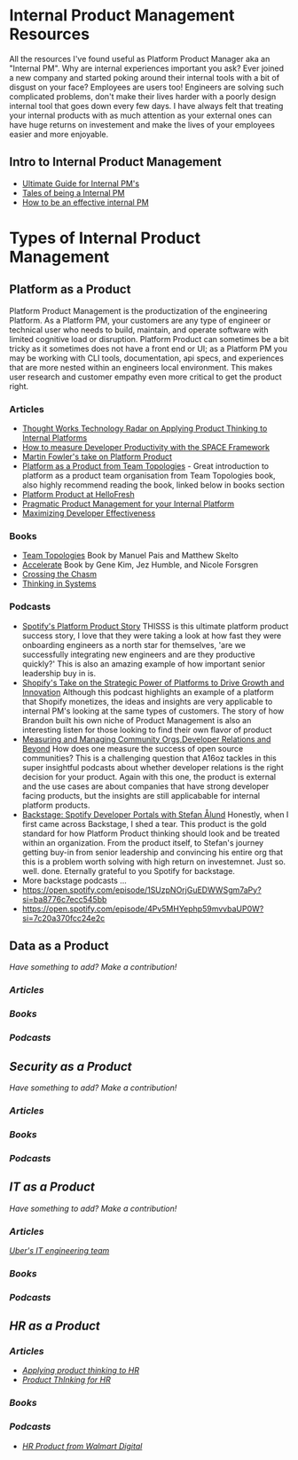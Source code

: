 # Internal Product Management Resources
All the resources I've found useful as Platform Product Manager aka an "Internal PM". Why are internal experiences important you ask? Ever joined a new company and started poking around their internal tools with a bit of disgust on your face? Employees are users too! Engineers are solving such complicated problems, don't make their lives harder with a poorly design internal tool that goes down every few days. I have always felt that treating your internal products with as much attention as your external ones can have huge returns on investement and make the lives of your employees easier and more enjoyable.  

## Intro to Internal Product Management 
- [Ultimate Guide for Internal PM's](https://jawwad.me/guide-internal-product-management/_) 
- [Tales of being a Internal PM](https://medium.com/swlh/tales-of-an-internal-product-manager-c5b426340477) 
- [How to be an effective internal PM](https://medium.com/swlh/how-to-be-a-more-effective-internal-product-manager-e14143e3343)

# Types of Internal Product Management 

## Platform as a Product
Platform Product Management is the productization of the engineering Platform. As a Platform PM, your customers are any type of engineer or technical user who needs to build, maintain, and operate software with limited cognitive load or disruption. Platform Product can sometimes be a bit tricky as it sometimes does not have a front end or UI; as a Platform PM you may be working with CLI tools, documentation, api specs, and experiences that are more nested within an engineers local environment. This makes user research and customer empathy even more critical to get the product right. 

### Articles
- [Thought Works Technology Radar on Applying Product Thinking to Internal Platforms](https://www.thoughtworks.com/radar/techniques/applying-product-management-to-internal-platforms)
- [How to measure Developer Productivity with the SPACE Framework](https://queue.acm.org/detail.cfm?id=3454124)
- [Martin Fowler's take on Platform Product](https://martinfowler.com/articles/talk-about-platforms.html)
- [Platform as a Product from Team Topologies](https://teamtopologies.com/events/2021/04/29/wtf-is-platform-as-a-product-2nd-edition) - Great introduction to platform as a product team organisation from Team Topologies book, also highly recommend reading the book, linked below  in books section 
- [Platform Product at HelloFresh](https://engineering.hellofresh.com/advocating-for-a-product-mindset-within-platform-teams-and-how-we-do-it-at-hellotech-part-1-fc1fbf8ae015) 
- [Pragmatic Product Management for your Internal Platform](https://medium.com/@jessica.ulyate/pragmatic-product-management-for-your-internal-platform-4bf0bd3b00d6) 
- [Maximizing Developer Effectiveness](https://martinfowler.com/articles/developer-effectiveness.html)

### Books 
- [Team Topologies](https://teamtopologies.com/) Book by Manuel Pais and Matthew Skelto
- [Accelerate](https://www.amazon.de/-/en/Nicole-Ph-D-Forsgren/dp/1942788339) Book by Gene Kim, Jez Humble, and Nicole Forsgren
- [Crossing the Chasm](https://www.amazon.de/-/en/Geoffrey-Moore/dp/0062292986)
- [Thinking in Systems](https://www.amazon.de/-/en/Diana-Wright/dp/1603580557)


### Podcasts 
- [Spotify's Platform Product Story](https://open.spotify.com/episode/7iuQ3ew1Wwpuiq6LbBKzCl?si=5b15eaa27a014851) THISSS is this ultimate platform product success story, I love that they were taking a look at how fast they were onboarding engineers as a north star for themselves, 'are we successfully integrating  new engineers and are they productive quickly?' This is also an amazing example of how important senior leadership buy in is.  
- [Shopify's Take on the Strategic Power of Platforms to Drive Growth and Innovation](https://open.spotify.com/episode/6hl3Fws7Yg2mU1LapA7PI4?si=25cdaa724fee436e) Although this podcast highlights an example of a platform that Shopify monetizes, the ideas and insights are very applicable to internal PM's looking at the same types of customers. The story of how Brandon built his own niche of Product Management is also an interesting listen for those looking to find their own flavor of product
- [Measuring and Managing Community Orgs,Developer Relations and Beyond](https://open.spotify.com/episode/57gbJ9n9XuNdOZxjB8jVt1?si=d7cdedfb12584568) How does one measure the success of open source communities? This is a challenging question that A16oz tackles in this super insightful podcasts about whether developer relations is the right decision for your product. Again with this one, the product is external and the use cases are about companies that have strong developer facing products, but the insights are still applicabable for internal platform products. 
- [Backstage: Spotify Developer Portals with Stefan Ålund](https://open.spotify.com/episode/5OEUKrremK3iLOhDVj4rgk?si=ZxIjeAISS9WKS4zZP5Z7kg&dl_branch=1) Honestly, when I first came across Backstage, I shed a tear. This product is the gold standard for how Platform Product thinking should look and be treated within an organization. From the product itself, to Stefan's journey getting buy-in from senior leadership and convincing his entire org that this is a problem worth solving with high return on investemnet. Just so. well. done. Eternally grateful to you Spotify for backstage. 
- More backstage podcasts ... 
- https://open.spotify.com/episode/1SUzpNOrjGuEDWWSgm7aPy?si=ba8776c7ecc545bb
- https://open.spotify.com/episode/4Pv5MHYephp59mvvbaUP0W?si=7c20a370fcc24e2c

## Data as a Product 

<em>Have something to add? Make a contribution!<em>

### Articles

### Books

### Podcasts 

## Security as a Product 

<em>Have something to add? Make a contribution!<em>

### Articles
### Books
### Podcasts 

## IT as a Product 
  
<em>Have something to add? Make a contribution!<em>

### Articles
[Uber's IT engineering team](https://eng.uber.com/it-engineering-meet-the-team-that-keeps-uber-moving/)

### Books
### Podcasts 


## HR as a Product 

### Articles
- [Applying product thinking to HR](https://www.peoplemattersglobal.com/blog/hr-technology/applying-product-thinking-to-hr-26237)
- [Product ThInking for HR](https://www.google.com/amp/s/www.peoplemattersglobal.com/amp-hr-technology-applying-product-thinking-to-hr-26237)

### Books 

### Podcasts 
- [HR Product from Walmart Digital](https://open.spotify.com/episode/5RSo0XqYs1ofXZQYNzEk3H?si=of_SmV9rRkuBeqOR8hsGvw&amp;dl_branch=1) 





